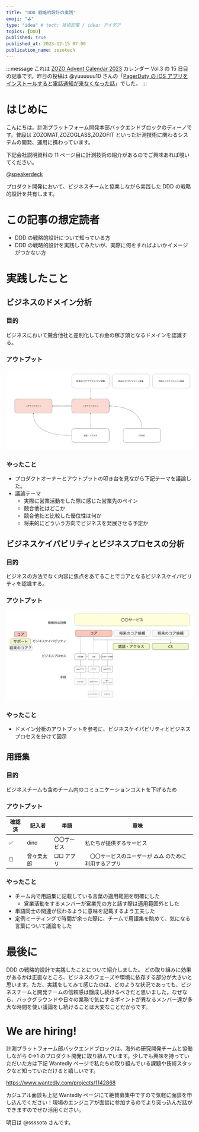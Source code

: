 ```yaml
---
title: "DDD 戦略的設計の実践"
emoji: "⛳"
type: "idea" # tech: 技術記事 / idea: アイデア
topics: [DDD]
published: true
published_at: 2023-12-15 07:00
publication_name: zozotech
---
```


:::message
これは [ZOZO Advent Calendar 2023](https://qiita.com/advent-calendar/2023/zozo) カレンダー Vol.3 の 15 日目の記事です。昨日の投稿は @yuuuuuu10 さんの「[PagerDuty の iOS アプリをインストールすると電話通知が来なくなった話](https://qiita.com/yuuuuuu10/items/e50cbfe19c6bcc130f39)」でした。
:::

# はじめに

こんにちは。計測プラットフォーム開発本部バックエンドブロックのディーノです。普段は ZOZOMAT,ZOZOGLASS,ZOZOFIT といった計測技術に関わるシステムの開発、運用に携わっています。

下記会社説明資料の 11 ページ目に計測技術の紹介があるのでご興味あれば覗いてください。

@[speakerdeck](5ccd19e2ee4a4a80962d1f5993ba02eb)

プロダクト開発において、ビジネスチームと協業しながら実践した DDD の戦略的設計を共有します。

# この記事の想定読者

- DDD の戦略的設計について知っている方
- DDD の戦略的設計を実践してみたいが、実際に何をすればよいかイメージがつかない方

# 実践したこと

## ビジネスのドメイン分析

### 目的

ビジネスにおいて競合他社と差別化してお金の稼ぎ頭となるドメインを認識する。

### アウトプット

![](/images/domain-analytics.jpg)

### やったこと

- プロダクトオーナーとアウトプットの叩き台を見ながら下記テーマを議論した。
- 議論テーマ
  - 実際に営業活動をした際に感じた営業先のペイン
  - 競合他社はどこか
  - 競合他社と比較した優位性は何か
  - 将来的にどういう方向でビジネスを発展させる予定か

## ビジネスケイパビリティとビジネスプロセスの分析

### 目的

ビジネスの方法でなく内容に焦点をあてることでコアとなるビジネスケイパビリティを認識する。

### アウトプット

![](/images/business-capability.jpg)

### やったこと

- ドメイン分析のアウトプットを参考に、ビジネスケイパビリティとビジネスプロセスを分けて図示

## 用語集

### 目的

ビジネスチームも含めチーム内のコミュニケーションコストを下げるため

### アウトプット

| 確認済 | 記入者     | 単語         | 意味                                                 |
| ------ | ---------- | ------------ | ---------------------------------------------------- |
| ✅     | dino       | 〇〇サービス | 私たちが提供するサービス                             |
| ☐      | 曾々栗太郎 | □□ アプリ    | 　〇〇サービスのユーザーが △△ のために利用するアプリ |

### やったこと

- チーム内で用語集に記載している言葉の適用範囲を明確にした
  - 営業活動をするメンバーが営業先の方と話す際は適用範囲外とした
- 単語同士の関連が伝わるように意味を記載するよう工夫した
- 定例ミーティングで時間が余った際に、チームで用語集を眺めて、気になる言葉について議論をした

# 最後に

DDD の戦略的設計で実践したことについて紹介しました。
どの取り組みに効果があるかは正直なところ、ビジネスのフェーズや環境に依存する部分が大きいと思います。ただ、実践をしてみて感じたのは、どのような状況であっても、ビジネスチームと開発チームの信頼感は醸成し続けるべきだと思いました。なぜなら、バックグラウンドや日々の業務で気にするポイントが異なるメンバー達が多大な時間を使い議論をし続けることは大変なことだからです。

# We are hiring!

計測プラットフォーム部バックエンドブロックは、海外の研究開発チームと協働しながら 0→1 のプロダクト開発に取り組んでいます。少しでも興味を持っていただいた方は下記 Wantedly ページで私たちの取り組んでいる課題や技術スタックなど知っていただけると嬉しいです。

https://www.wantedly.com/projects/1142868

カジュアル面談も上記 Wantedly ページにて絶賛募集中ですので気軽に面談を申し込んでください！現場のエンジニアが面談に参加するのでより突っ込んだ話ができますのでぜひ活用ください。

明日は @ssssota さんです。
